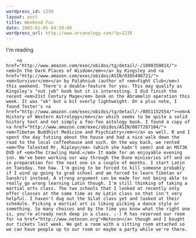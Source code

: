 ```yaml
--- 
wordpress_id: 1230
layout: post
title: Weekend Fun
date: 2003-01-05 04:59:00
wordpress_url: http://www.arcanology.com/?p=1230
---
```

I'm reading 
        
        <a href="http://www.amazon.com/exec/obidos/tg/detail/-/189035001X/"><em>In the Dark Places of Wisdom</em></a> by Kingsley and <a href="http://www.amazon.com/exec/obidos/ASIN/0385498721/"><em>Survivor</em></a> by Palahniuk (author of <em>Fight Club</em>) this weekend. There's a double-feature for you. This may qualify as Kingsley's "nut job" book but it is interesting. I did finish the recent <em>21st Century Mage</em> book on the Abramelin operation this week. It was "ok" but a bit overly lightweight. On a plus note, I found Tester's <a href="http://www.amazon.com/exec/obidos/tg/detail/-/0851152554/"><em>A History of Western Astrology</em></a> which seems to be quite a solid history text and not simply a foo-foo astology book. I found a copy of <a href="http://www.amazon.com/exec/obidos/ASIN/0877287104/"><em>Tibetan Buddhist Medicine and Psychiatry</em></a> as well. R and I spent the day futzing about the house and had a nice walk down the road to the local coffeehouse and such. On the way back, we rented <em>The Talented Mr. Ripley</em> (which she hadn't seen) and an MST3K DVD of <em>The Crawling Hand.</em> It made for an enjoyable evening inn. We've been working our way through the Dune miniseries off and on in preparation for the next one in a couple of months. I start Latin on Tuesday. Yee haw. I'm going to be forced to kill someone probably if I wind up going to grad school and am forced to learn Tibetan or Sanskrit instead. A strong argument can be made for not being able to really go wrong learning Latin though. I'm still thinking of taking a martial arts class. The two schools that I looked at recently only offer classes at the same time as my Latin class so that isn't very helpful. I haven't dug out the Silat class yet and looked at their schedule. Picking a martial art is liking picking a dance style or something. So many choices and by the time you know what the right one is, you're already neck deep in a class. ;-) R has reserved our room for <a href="http://www.notocon.org">Notocon</a> though and I bought our tickets last week. We got a room with a sitting room attached so we can have people up to our room or maybe a party while we're there.